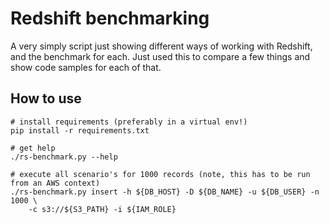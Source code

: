 # Redshift benchmarking

A very simply script just showing different ways of working with Redshift, and the benchmark for each. Just used this to compare a few things and show code samples for each of that.

## How to use

```console
# install requirements (preferably in a virtual env!)
pip install -r requirements.txt

# get help
./rs-benchmark.py --help

# execute all scenario's for 1000 records (note, this has to be run from an AWS context)
./rs-benchmark.py insert -h ${DB_HOST} -D ${DB_NAME} -u ${DB_USER} -n 1000 \
    -c s3://${S3_PATH} -i ${IAM_ROLE}
```
